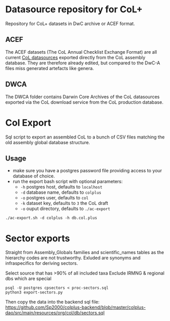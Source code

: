 # Datasource repository for CoL+
Repository for CoL+ datasets in DwC archive or ACEF format. 

## ACEF
The ACEF datasets (The CoL Annual Checklist Exchange Format) are all current [CoL datasources](http://www.catalogueoflife.org/col/info/databases) exported directly from the CoL assembly database.
They are therefore already edited, but compared to the DwC-A files miss generated artefacts like genera.

## DWCA
The DWCA folder contains Darwin Core Archives of the CoL datasources exported via the CoL download service from the CoL production database.


# Col Export
Sql script to export an assembled CoL to a bunch of CSV files matching the old assembly global database structure.

## Usage

 - make sure you have a postgres password file providing access to your database of choice.
 - run the export bash script with optional parameters:
 	- `-h` postgres host, defaults to `localhost`
 	- `-d` database name, defaults to `colplus`
 	- `-o` postgres user, defaults to `col`
 	- `-k` dataset key, defaults to `3` the CoL draft
 	- `-o` ouput directory, defaults to `./ac-export`
 
 ```./ac-export.sh -d colplus -h db.col.plus```



# Sector exports

Straight from Assembly_Globals families and scientific_names tables as the hierarchy codes are not trustworthy.
Exluded are synonyms and infraspecifics for deriving sectors.

Select source that has >90% of all included taxa
Exclude IRMNG & regional dbs which are special


```
psql -U postgres cpsectors < proc-sectors.sql 
python3 export-sectors.py
```

Then copy the data into the backend sql file:
https://github.com/Sp2000/colplus-backend/blob/master/colplus-dao/src/main/resources/org/col/db/sectors.sql

